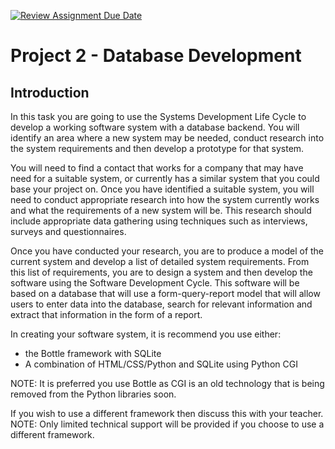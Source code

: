 [![Review Assignment Due Date](https://classroom.github.com/assets/deadline-readme-button-24ddc0f5d75046c5622901739e7c5dd533143b0c8e959d652212380cedb1ea36.svg)](https://classroom.github.com/a/ki4kqfxH)
# Project 2 - Database Development
## Introduction
In this task you are going to use the Systems Development Life Cycle to develop a working software system with a database backend. You will identify an area where a new system may be needed, conduct research into the system requirements and then develop a prototype for that system.

You will need to find a contact that works for a company that may have need for a suitable system, or currently has a similar system that you could base your project on. Once you have identified a suitable system, you will need to conduct appropriate research into how the system currently works and what the requirements of a new system will be. This research should include appropriate data gathering using techniques such as interviews, surveys and questionnaires.

Once you have conducted your research, you are to produce a model of the current system and develop a list of detailed system requirements. From this list of requirements, you are to design a system and then develop the software using the Software Development Cycle. This software will be based on a database that will use a form-query-report model that will allow users to enter data into the database, search for relevant information and extract that information in the form of a report.

In creating your software system, it is recommend you use either:

* the Bottle framework with SQLite
* A combination of HTML/CSS/Python and SQLite using Python CGI

NOTE: It is preferred you use Bottle as CGI is an old technology that is being removed from the Python libraries soon.

If you wish to use a different framework then discuss this with your teacher. NOTE: Only limited technical support will be provided if you choose to use a different framework.
